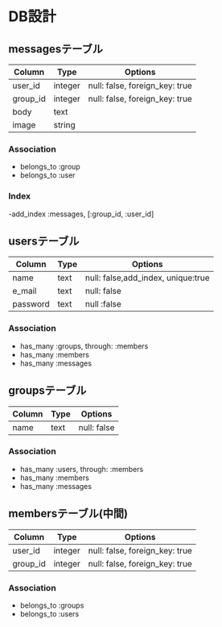 # **DB設計**



## messagesテーブル

|Column|Type|Options|
|------|----|-------|
|user_id|integer|null: false, foreign_key: true|
|group_id|integer|null: false, foreign_key: true|
|body|text|
|image|string|
### Association
- belongs_to :group
- belongs_to :user
### Index
-add_index :messages, [:group_id, :user_id]


## usersテーブル

|Column|Type|Options|
|------|----|-------|
|name|text|null: false,add_index, unique:true|
|e_mail|text|null: false |
|password|text|null :false|

### Association
- has_many :groups, through: :members
- has_many :members
- has_many :messages



## groupsテーブル

|Column|Type|Options|
|------|----|-------|
|name|text|null: false|


### Association
- has_many :users, through: :members
- has_many :members
- has_many :messages





## membersテーブル(中間)

|Column|Type|Options|
|------|----|-------|
|user_id|integer|null: false, foreign_key: true|
|group_id|integer|null: false, foreign_key: true|

### Association
- belongs_to :groups
- belongs_to :users
